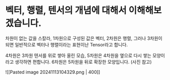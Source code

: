 # 벡터, 행렬, 텐서의 개념에 대해서 이해해보겠습니다.

차원이 없는 값을 스칼라, 1차원으로 구성된 값은 벡터, 2차원은 행렬, 그러나 3차원이 되면 일반적으로 벡터나 행렬이라는 표현이난 Tensor라고 합니다.

4차원은 3차원 텐서를 위로 쌓아 올린 모습, 5차원은 4차원을 옆으로 다시 쌓는 모양이라고 생각하면 편합니다. 6차원은 5차원을 뒤로 확장한 모양입니다. (사진 참고)

![[Pasted image 20241113104329.png | 400]]

